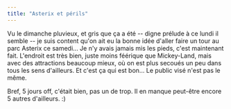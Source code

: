 ```yaml
---
title: "Asterix et périls"
---
```


Vu le dimanche pluvieux, et gris que ça a été -- digne prélude à ce lundi il
semble -- je suis content qu'on ait eu la bonne idée d'aller faire un tour au
parc Asterix ce samedi... Je n'y avais jamais mis les pieds, c'est maintenant
fait. L'endroit est très bien, juste moins féérique que Mickey-Land, mais avec
des attractions beaucoup mieux, où on est plus secoués un peu dans tous les
sens d'ailleurs. Et c'est ça qui est bon... Le public visé n'est pas le même.

Bref, 5 jours off, c'était bien, pas un de trop. Il en manque peut-être encore
5 autres d'ailleurs. :)

